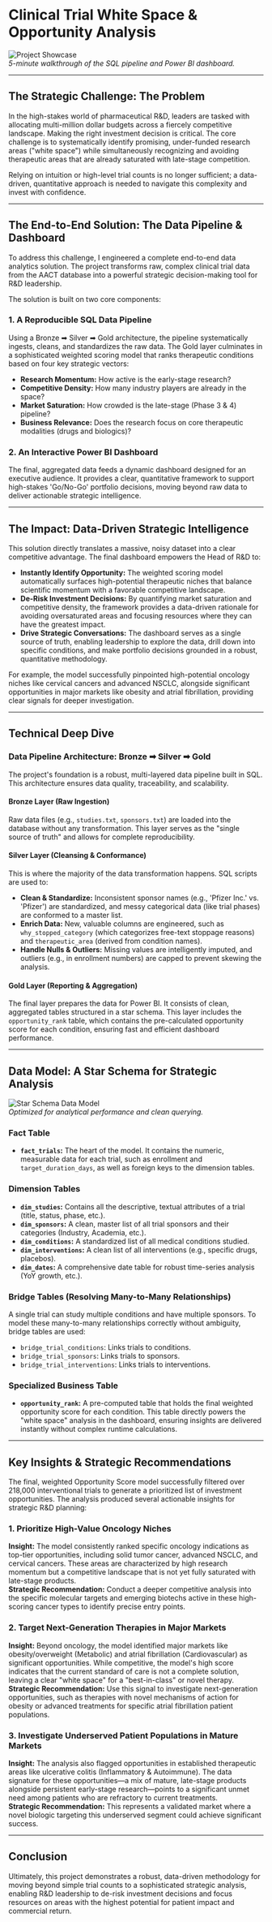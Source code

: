 # Clinical Trial White Space & Opportunity Analysis

![Project Showcase](media/aact_pipeline&analysis.gif)  
*5-minute walkthrough of the SQL pipeline and Power BI dashboard.*

---

## The Strategic Challenge: The Problem
In the high-stakes world of pharmaceutical R&D, leaders are tasked with allocating multi-million dollar budgets across a fiercely competitive landscape. Making the right investment decision is critical. The core challenge is to systematically identify promising, under-funded research areas ("white space") while simultaneously recognizing and avoiding therapeutic areas that are already saturated with late-stage competition.

Relying on intuition or high-level trial counts is no longer sufficient; a data-driven, quantitative approach is needed to navigate this complexity and invest with confidence.

---

## The End-to-End Solution: The Data Pipeline & Dashboard
To address this challenge, I engineered a complete end-to-end data analytics solution. The project transforms raw, complex clinical trial data from the AACT database into a powerful strategic decision-making tool for R&D leadership.

The solution is built on two core components:

### 1. A Reproducible SQL Data Pipeline
Using a Bronze ➡ Silver ➡ Gold architecture, the pipeline systematically ingests, cleans, and standardizes the raw data. The Gold layer culminates in a sophisticated weighted scoring model that ranks therapeutic conditions based on four key strategic vectors:
- **Research Momentum:** How active is the early-stage research?
- **Competitive Density:** How many industry players are already in the space?
- **Market Saturation:** How crowded is the late-stage (Phase 3 & 4) pipeline?
- **Business Relevance:** Does the research focus on core therapeutic modalities (drugs and biologics)?

### 2. An Interactive Power BI Dashboard
The final, aggregated data feeds a dynamic dashboard designed for an executive audience. It provides a clear, quantitative framework to support high-stakes 'Go/No-Go' portfolio decisions, moving beyond raw data to deliver actionable strategic intelligence.

---

## The Impact: Data-Driven Strategic Intelligence
This solution directly translates a massive, noisy dataset into a clear competitive advantage. The final dashboard empowers the Head of R&D to:
- **Instantly Identify Opportunity:** The weighted scoring model automatically surfaces high-potential therapeutic niches that balance scientific momentum with a favorable competitive landscape.
- **De-Risk Investment Decisions:** By quantifying market saturation and competitive density, the framework provides a data-driven rationale for avoiding oversaturated areas and focusing resources where they can have the greatest impact.
- **Drive Strategic Conversations:** The dashboard serves as a single source of truth, enabling leadership to explore the data, drill down into specific conditions, and make portfolio decisions grounded in a robust, quantitative methodology.

For example, the model successfully pinpointed high-potential oncology niches like cervical cancers and advanced NSCLC, alongside significant opportunities in major markets like obesity and atrial fibrillation, providing clear signals for deeper investigation.

---

## Technical Deep Dive

### Data Pipeline Architecture: Bronze ➡ Silver ➡ Gold
The project's foundation is a robust, multi-layered data pipeline built in SQL. This architecture ensures data quality, traceability, and scalability.

#### Bronze Layer (Raw Ingestion)
Raw data files (e.g., `studies.txt`, `sponsors.txt`) are loaded into the database without any transformation. This layer serves as the "single source of truth" and allows for complete reproducibility.

#### Silver Layer (Cleansing & Conformance)
This is where the majority of the data transformation happens. SQL scripts are used to:
- **Clean & Standardize:** Inconsistent sponsor names (e.g., 'Pfizer Inc.' vs. 'Pfizer') are standardized, and messy categorical data (like trial phases) are conformed to a master list.
- **Enrich Data:** New, valuable columns are engineered, such as `why_stopped_category` (which categorizes free-text stoppage reasons) and `therapeutic_area` (derived from condition names).
- **Handle Nulls & Outliers:** Missing values are intelligently imputed, and outliers (e.g., in enrollment numbers) are capped to prevent skewing the analysis.

#### Gold Layer (Reporting & Aggregation)
The final layer prepares the data for Power BI. It consists of clean, aggregated tables structured in a star schema. This layer includes the `opportunity_rank` table, which contains the pre-calculated opportunity score for each condition, ensuring fast and efficient dashboard performance.

---

## Data Model: A Star Schema for Strategic Analysis

![Star Schema Data Model](media/star_schema.png)  
*Optimized for analytical performance and clean querying.*

### Fact Table
- **`fact_trials`:** The heart of the model. It contains the numeric, measurable data for each trial, such as enrollment and `target_duration_days`, as well as foreign keys to the dimension tables.

### Dimension Tables
- **`dim_studies`:** Contains all the descriptive, textual attributes of a trial (title, status, phase, etc.).
- **`dim_sponsors`:** A clean, master list of all trial sponsors and their categories (Industry, Academia, etc.).
- **`dim_conditions`:** A standardized list of all medical conditions studied.
- **`dim_interventions`:** A clean list of all interventions (e.g., specific drugs, placebos).
- **`dim_dates`:** A comprehensive date table for robust time-series analysis (YoY growth, etc.).

### Bridge Tables (Resolving Many-to-Many Relationships)
A single trial can study multiple conditions and have multiple sponsors. To model these many-to-many relationships correctly without ambiguity, bridge tables are used:
- `bridge_trial_conditions`: Links trials to conditions.
- `bridge_trial_sponsors`: Links trials to sponsors.
- `bridge_trial_interventions`: Links trials to interventions.

### Specialized Business Table
- **`opportunity_rank`:** A pre-computed table that holds the final weighted opportunity score for each condition. This table directly powers the "white space" analysis in the dashboard, ensuring insights are delivered instantly without complex runtime calculations.

---

## Key Insights & Strategic Recommendations
The final, weighted Opportunity Score model successfully filtered over 218,000 interventional trials to generate a prioritized list of investment opportunities. The analysis produced several actionable insights for strategic R&D planning:

### 1. Prioritize High-Value Oncology Niches
**Insight:** The model consistently ranked specific oncology indications as top-tier opportunities, including solid tumor cancer, advanced NSCLC, and cervical cancers. These areas are characterized by high research momentum but a competitive landscape that is not yet fully saturated with late-stage products.  
**Strategic Recommendation:** Conduct a deeper competitive analysis into the specific molecular targets and emerging biotechs active in these high-scoring cancer types to identify precise entry points.

### 2. Target Next-Generation Therapies in Major Markets
**Insight:** Beyond oncology, the model identified major markets like obesity/overweight (Metabolic) and atrial fibrillation (Cardiovascular) as significant opportunities. While competitive, the model's high score indicates that the current standard of care is not a complete solution, leaving a clear "white space" for a "best-in-class" or novel therapy.  
**Strategic Recommendation:** Use this signal to investigate next-generation opportunities, such as therapies with novel mechanisms of action for obesity or advanced treatments for specific atrial fibrillation patient populations.

### 3. Investigate Underserved Patient Populations in Mature Markets
**Insight:** The analysis also flagged opportunities in established therapeutic areas like ulcerative colitis (Inflammatory & Autoimmune). The data signature for these opportunities—a mix of mature, late-stage products alongside persistent early-stage research—points to a significant unmet need among patients who are refractory to current treatments.  
**Strategic Recommendation:** This represents a validated market where a novel biologic targeting this underserved segment could achieve significant success.

---

## Conclusion
Ultimately, this project demonstrates a robust, data-driven methodology for moving beyond simple trial counts to a sophisticated strategic analysis, enabling R&D leadership to de-risk investment decisions and focus resources on areas with the highest potential for patient impact and commercial return.

